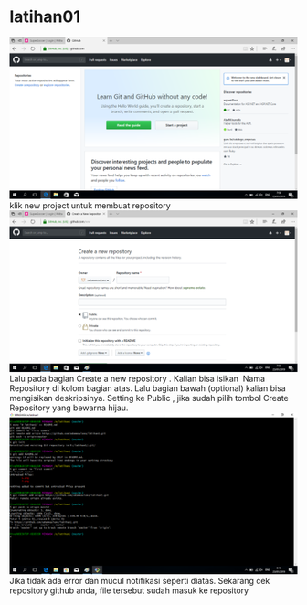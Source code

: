 # latihan01
![foto1](https://raw.githubusercontent.com/zulfahm/latihan01/master/1.png)
klik new project untuk membuat repository
![foto2](https://raw.githubusercontent.com/zulfahm/latihan01/master/2.png)
Lalu pada bagian Create a new repository . Kalian bisa isikan  Nama Repository di kolom bagian atas. Lalu bagian bawah (optional) kalian bisa mengisikan deskripsinya. Setting ke Public , jika sudah pilih tombol Create Repository yang bewarna hijau.  
![foto3](https://raw.githubusercontent.com/zulfahm/latihan01/master/3.png)
Jika tidak ada error dan mucul notifikasi seperti diatas. Sekarang cek repository github anda, file tersebut sudah masuk ke repository
